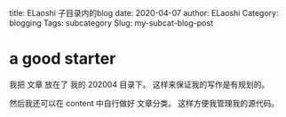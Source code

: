 title: ELaoshi 子目录内的blog
date: 2020-04-07
author: ELaoshi
Category: blogging
Tags: subcategory
Slug: my-subcat-blog-post

# a good starter

我把 文章 放在了 我的 202004 目录下。 这样来保证我的写作是有规划的。

然后我还可以在 content 中自行做好 文章分类。 这样方便我管理我的源代码。




